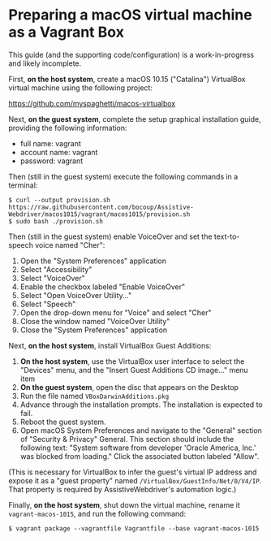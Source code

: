 # Preparing a macOS virtual machine as a Vagrant Box

This guide (and the supporting code/configuration) is a work-in-progress and
likely incomplete.

First, **on the host system**, create a macOS 10.15 ("Catalina") VirtualBox
virtual machine using the following project:

https://github.com/myspaghetti/macos-virtualbox

Next, **on the guest system**, complete the setup graphical installation guide,
providing the following information:

- full name: vagrant
- account name: vagrant
- password: vagrant

Then (still in the guest system) execute the following commands in a terminal:

    $ curl --output provision.sh https://raw.githubusercontent.com/bocoup/Assistive-Webdriver/macos1015/vagrant/macos1015/provision.sh
    $ sudo bash ./provision.sh

Then (still in the guest system) enable VoiceOver and set the text-to-speech
voice named "Cher":

1. Open the "System Preferences" application
2. Select "Accessibility"
3. Select "VoiceOver"
4. Enable the checkbox labeled "Enable VoiceOver"
5. Select "Open VoiceOver Utility..."
6. Select "Speech"
7. Open the drop-down menu for "Voice" and select "Cher"
8. Close the window named "VoiceOver Utility"
9. Close the "System Preferences" application

Next, **on the host system**, install VirtualBox Guest Additions:

1. **On the host system**, use the VirtualBox user interface to select the
   "Devices" menu, and the "Insert Guest Additions CD image..." menu item
2. **On the guest system**, open the disc that appears on the Desktop
3. Run the file named `VBoxDarwinAdditions.pkg`
4. Advance through the installation prompts. The installation is expected to fail.
5. Reboot the guest system.
6. Open macOS System Preferences and navigate to the "General" section of
   "Security & Privacy" General. This section should include the following
   text: "System software from developer 'Oracle America, Inc.' was blocked
   from loading." Click the associated button labeled "Allow".

(This is necessary for VirtualBox to infer the guest's virtual IP address and
expose it as a "guest property" named `/VirtualBox/GuestInfo/Net/0/V4/IP`. That
property is required by AssistiveWebdriver's automation logic.)

Finally, **on the host system**, shut down the virtual machine, rename it
`vagrant-macos-1015`, and run the following command:

    $ vagrant package --vagrantfile Vagrantfile --base vagrant-macos-1015
